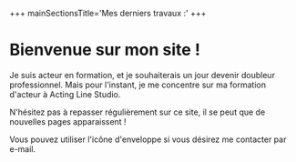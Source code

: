 +++
mainSectionsTitle='Mes derniers travaux :'
+++

# Bienvenue sur mon site !

Je suis acteur en formation, et je souhaiterais un jour devenir doubleur professionnel. Mais pour l'instant, je me concentre sur ma formation d'acteur à Acting Line Studio.

N'hésitez pas à repasser régulièrement sur ce site, il se peut que de nouvelles pages apparaissent !

Vous pouvez utiliser l'icône d'enveloppe si vous désirez me contacter par e-mail.

